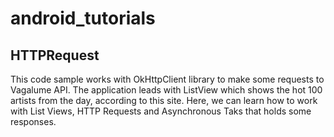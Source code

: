 # android_tutorials
## HTTPRequest
This code sample works with OkHttpClient library to make some requests to Vagalume API. The application leads with ListView which shows the hot 100 artists from the day, according to this site.
Here, we can learn how to work with List Views, HTTP Requests and Asynchronous Taks that holds some responses.
